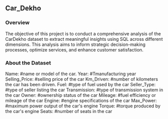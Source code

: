 ## Car_Dekho

### Overview

The objective of this project is to conduct a comprehensive analysis of the CarDekho dataset to extract meaningful insights using SQL across different dimensions. This analysis aims to inform strategic decision-making processes, optimize services, and enhance customer satisfaction.

### About the Dataset

 Name: #name or model of the car.
Year: #Tmanufacturing year 
Selling_Price: #selling price of the car
Km_Driven: #number of kilometers the car has been driven.
Fuel: #type of fuel used by the car
Seller_Type: #type of seller listing the car
Transmission: #type of transmission system in the car
Owner: #ownership status of the car 
Mileage: #fuel efficiency or mileage of the car
Engine: #engine specifications of the car
Max_Power: #maximum power output of the car's engine
Torque: #torque produced by the car's engine
Seats: #number of seats in the car


